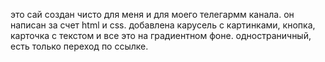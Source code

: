это сай создан чисто для меня и для моего телегармм канала. он написан за счет html и css. добавлена карусель с картинками, кнопка, карточка с текстом и все это на градиентном фоне. одностраничный, есть только переход по ссылке.
